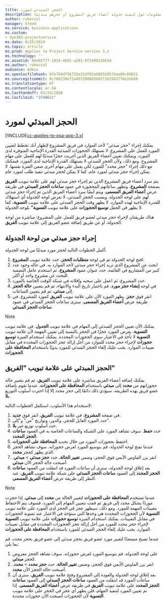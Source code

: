 ```yaml
---
title: الحجز المبدئي لمورد
description: يقدم هذا الموضوع معلومات حول كيفية جدولة أعضاء فريق المشروع أو حجزهم مبدئيًا.
author: ruhercul
manager: kfend
ms.service: business-applications
ms.custom:
- dyn365-projectservice
ms.date: 9/25/2019
ms.topic: article
ms.prod: Applies to Project Service version 3.x
ms.technology: ''
ms.assetid: 04e02ff7-1024-4b65-a281-6f149921b63d
ms.author: ruhercul
audience: Admin
ms.openlocfilehash: 07e768d756732e31df82a9865b957dae09c60821
ms.sourcegitcommit: 8c786230ef2a497280885b827162561776e2eb00
ms.translationtype: HT
ms.contentlocale: ar-SA
ms.lasthandoff: 03/24/2020
ms.locfileid: "3748621"
---
```

# <a name="soft-book-a-resource"></a>الحجز المبدئي لمورد

[!INCLUDE[cc-applies-to-psa-app-3.x](../includes/cc-applies-to-psa-app-3x.md)]

يمكنك إجراء "حجز مبدئي" لأحد الموارد في فريق المشروع لإظهار أنك تخطط لتعيين المورد للعمل على المشروع. لا تستهلك الحجوزات المبدئية القدرة الإنتاجية المتوفرة لدى المورد، ويمكنك تعيين أعضاء الفريق الذين أجريت حجزًا مبدئيًا لهم للعمل على مهام المشروع. ومع ذلك، ولأن الحجز المبدئي لا يستهلك القدرة الإنتاجية لدى المورد، فيمكنك مع ذلك إجراء "حجز محدد" للمورد لكي يعمل على مهام أخرى ضمن الفترة نفسها. لا يمكن إجراء حجز مبدئي لمورد عام، كما لا يمكن لحجز مبدئي تنفيذ طلب لمورد عام.

يتم سرد أعضاء فريق المشروع الذين تم إجراء حجز مبدئي لهم على علامة تبويب **الفريق** بصفحة **المشروع**، وتظهر ساعاتهم المحجوزة في عمود **ساعات الحجز المبدئي‬** في طريقة عرض **أعضاء الفريق المسمى**. ويتم أيضًا سرد أعضاء الفريق الذين تم إجراء حجز مبدئي لهم على لوحة الجدولة. وبسبب الحجز المبدئي، لا تعرض لوحة الجدولة أي استهلاك للقدرة الإنتاجية لهذه الموارد. لا يظهر وقت الحجز المبدئي على علامة تبويب **التسوية**، كما لا يظهر في الحقل **توسيع الحجوزات** على علامة تبويب **التسوية"** بلوحة الجدولة. 

هناك طريقتان لإجراء حجز مبدئي لعضو فريق للعمل على المشروع: مباشرة من لوحة الجدولة، أو عن طريق إضافة عضو الفريق إلى علامة تبويب **الفريق**. 

## <a name="soft-book-from-the-schedule-board"></a>إجراء حجز مبدئي من لوحة الجدولة
أكمل الخطوات التالية لحجز مورد مبدئيًا من لوحة الجدولة. 

1. افتح لوحة الجدولة ثم في لوحة **متطلبات الحجز‬**، حدد علامة تبويب **المشروع**.
2. ابحث عن المشروع الذي تريد إجراء حجز مبدئي لأحد الموارد به. في حاله وجود عدد كبير من المشاريع في القائمة، حدد عنوان عمود **المشروع**، ثم استخدم عامل التصفية للبحث عن مشروع واحد أو أكثر.
3. حدد المشروع، ثم اعمل على سحبه وإفلاته في شبكة الوقت الخاصة بالمورد.
5. في لوحه **إنشاء حجز مورد**، قم باختيار تاريخ البدء والانتهاء، ثم قم بتعيين **حالة الحجز** إلى **مبدئي**، ثم قم بتعيين الساعات. 
6. انقر فوق **حجز**. يظهر المورد الآن على علامة تبويب **الفريق** كمورد للمشروع. في طريقة عرض **أعضاء الفريق المسمى**، سترى ساعات الحجز المبدئي في عمود **ساعات الحجز المبدئي‬**.

> [!NOTE]
> يمكنك الآن تعيين الحجز المبدئي‬ إلى المهام في علامة تبويب **الجدول**. في علامة تبويب **التسوية**، يعرض المورد عجزًا في الحجز بالنسبة إلى تعيين المهمة لأن علامة تبويب **التسوية** لا تأخذ في الاعتبار سوى الحجوزات المحددة. يمكنك استخدام الميزة **توسيع حجوزات** لإجراء حجز محدد للموارد من أجل إزالة عجز الحجوزات المحددة في مقابل تعيينات الموارد. يجب عليك إلغاء الحجز المبدئي للمورد يدويًا باستخدام **المحافظة على الحجوزات**.

## <a name="soft-book-on-the-team-tab"></a>الحجز المبدئي على علامة تبويب "الفريق"

يمكنك إضافة أعضاء الفريق مباشرة على علامة تبويب **الفريق**، ثم قم بتغيير حالة حجوزاتهم من **محدد** إلى **مبدئي** باستخدام **المحافظة على الحجوزات**. عندما تقوم بإضافة عضو فريق بهذه الطريقة، سيؤدي ذلك دائمًا إلى حجز محدد إلا إذا اخترت أسلوب التوزيع **بلا**.

لاستخدام هذا الأسلوب، استكمل الخطوات التالية:

1. في صفحة **المشروع**، في علامة تبويب **الفريق**، انقر فوق **جديد**.
2. حدد المورد القابل للحجز، والدور، وتواريخ "من" و"إلى".
3. حدد أسلوب توزيع غير **بلا**.
4. حدد **حفظ**. سوف تشاهد المورد على الشبكة والساعات الخاصة به في العمود **ساعات الحجز المحدد‬**.
5. احتفظ بحجوزات المورد من خلال تحديد **المحافظة على الحجوزات‬**.
6. عندما تفتح لوحة الجدولة، قم بتوسيع المورد لعرض حجوزاته. سوف تشاهد الحجز الذي يظهر كحجز **محدد**.
7. انقر بزر الماوس الأيمن فوق الحجز، وضمن **تغيير الحالة**، حدد **حجز مبدئي** \> **مبدئي**. أصبحت حالة الحجز الآن **مبدئي**.
8. بعد إغلاق لوحة الجدولة، سترى أن ساعات المورد قد انتقلت من العمود **ساعات الحجز المحدد** إلى العمود **ساعات الحجز المبدئي** على شبكة علامة تبويب **الفريق**، عند النظر إلى طريقة عرض **أعضاء الفريق المسمى**.

> [!NOTE]
> عندما تستخدم **المحافظة على الحجوزات** لتغيير الحالة من **محدد** إلى **مبدئي**، إذا حجزت موردًا بشكل محدد إلى فريق ثم قمت بتعيين المهام إلى المورد، فسوف يتم الاحتفاظ بتعيينات المهمة للمورد. ومع ذلك، سيظهر عجز في الحجز لدى المورد على علامة تبويب **التسوية** لأن الحجوزات المحددة هي وحدها التي ستؤخذ في الاعتبار عند تسوية الحجوزات في مقابل التعيينات. يمكنك استخدام الميزة **توسيع حجوزات** على علامة تبويب **التسوية** لإجراء حجز محدد للمورد من أجل إزالة عجز الحجوزات المحددة في مقابل تعيينات الموارد. يجب عليك إلغاء الحجز المبدئي للمورد باستخدام **المحافظة على الحجوزات**.

عندما تصبح مستعدًا لتغيير مورد عضو فريق بحجز مبدئي إلى عضو فريق بحجز محدد، قم بما يلي:

1. على لوحة الجدولة، قم بتوسيع المورد لعرض حجوزاته. سوف تشاهد الحجز معروض كحجز **مبدئي**.
2. انقر بزر الماوس الأيمن فوق الحجز، وضمن **تغيير الحالة**، حدد **حجز محدد** \> **محدد**. أصبحت حالة الحجز الآن **محدد**.
3. بعد إغلاق لوحة الجدولة والعودة إلى المشروع وفتح علامة تبويب **الفريق**، سترى أن ساعات المورد قد انتقلت من العمود **ساعات الحجز المبدئي** إلى العمود **ساعات الحجز المحدد** على علامة تبويب **الفريق** في طريقة عرض **أعضاء الفريق المسمى**. إذا تم تعيين المورد لتنفيذ المهام، فلن يظهر أي عجز في الحجز على علامة تبويب **التسوية** لأن الحجوزات أصبحت الآن حجوزات محددة.

